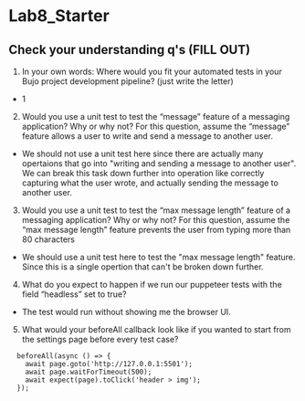 # Lab8_Starter

## Check your understanding q's (FILL OUT)
1. In your own words: Where would you fit your automated tests in your Bujo project development pipeline? (just write the letter)
- 1

2. Would you use a unit test to test the “message” feature of a messaging application? Why or why not? For this question, assume the “message” feature allows a user to write and send a message to another user.
- We should not use a unit test here since there are actually many opertaions that go into "writing and sending a message to another user". We can break this task down further into operation like correctly capturing what the user wrote, and actually sending the message to another user.

3. Would you use a unit test to test the “max message length” feature of a messaging application? Why or why not? For this question, assume the “max message length” feature prevents the user from typing more than 80 characters
- We should use a unit test here to test the "max message length" feature. Since this is a single opertion that can't be broken down further.

4. What do you expect to happen if we run our puppeteer tests with the field “headless” set to true?
- The test would run without showing me the browser UI.

5. What would your beforeAll callback look like if you wanted to start from the settings page before every test case?
```
  beforeAll(async () => {
    await page.goto('http://127.0.0.1:5501');
    await page.waitForTimeout(500);
    await expect(page).toClick('header > img');
  });

```

